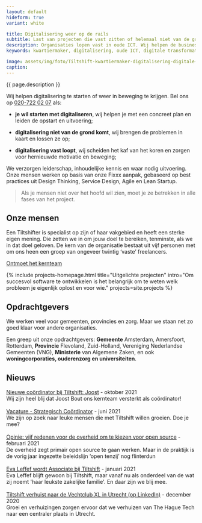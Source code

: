 ```yaml
---
layout: default
hideform: true
variant: white

title: Digitalisering weer op de rails
subtitle: Last van projecten die vast zitten of helemaal niet van de grond komen? Klaar met oude ICT? Wij lossen het op!
description: Organisaties lopen vast in oude ICT. Wij helpen de business hier uit te komen. We lopen mee met de uitvoerenden en ontwerpen samen met hen de benodigde vernieuwing. Zo zorgen we snel voor concreet resultaat én pragmatische innovatie.
keywords: kwartiermaker, digitalisering, oude ICT, digitale transformatie, probleemgedreven innovatie, software design thinking, human centered design, service design, lean startup, lean ux, agile development, xp, scrum, labs, apps, projecten, advies, consultancy, overheid, overheden, publieke sector, mens centraal, common ground, open source, creative commons, creative thinking, open collaboration, Fixxx, Push

image: assets/img/foto/Tiltshift-kwartiermaker-digitalisering-digitale-transformatie-probleemgedreven-innovatie.jpg
caption:
---
```


{{ page.description }}

Wij helpen digitalisering te starten of weer in beweging te krijgen. Bel ons op <a href="tel:+31207220207">020-722 02 07</a> als:

- **je wil starten met digitaliseren**, wij helpen je met een concreet plan en leiden de opstart en uitvoering;

- **digitalisering niet van de grond komt**, wij brengen de problemen in kaart en lossen ze op;

- **digitalisering vast loopt**, wij scheiden het kaf van het koren en zorgen voor hernieuwde motivatie en beweging;

We verzorgen leiderschap, inhoudelijke kennis en waar nodig uitvoering. Onze mensen werken op basis van onze Fixxx aanpak, gebaseerd op best practices uit Design Thinking, Service Design, Agile en Lean Startup.

> Als je mensen niet over het hoofd wil zien, moet je ze betrekken in alle fases van het project.

## Onze mensen
Een Tiltshifter is specialist op zijn of haar vakgebied en heeft een sterke eigen mening. Die zetten we in om jouw doel te bereiken, tenminste, als we in dat doel geloven. De kern van de organisatie bestaat uit vijf personen met om ons heen een groep van ongeveer twintig ‘vaste’ freelancers.


[Ontmoet het kernteam](/mensen/)


{% include projects-homepage.html title="Uitgelichte projecten" intro="Om succesvol software te ontwikkelen is het belangrijk om te weten welk probleem je eigenlijk oplost en voor wie." projects=site.projects %}

## Opdrachtgevers
We werken veel voor gemeenten, provincies en zorg. Maar we staan net zo goed klaar voor andere organisaties.

Een greep uit onze opdrachtgevers: 
**Gemeente** Amsterdam, Amersfoort, Rotterdam, **Provincie** Flevoland, Zuid-Holland, Vereniging Nederlandse Gemeenten (VNG), **Ministerie** van Algemene Zaken, en ook **woningcorporaties, ouderenzorg en universiteiten**.

## Nieuws

[Nieuwe coördinator bij Tiltshift: Joost](/2021/10/04/Nieuwe-coordinator-bij-Tiltshift-Joost.html) - oktober 2021<br>Wij zijn heel blij dat Joost Bout ons kernteam versterkt als coördinator!
<br><br>
[Vacature - Strategisch Coördinator](/2021/06/30/Vacature-Strategisch-Coordinator.html) - juni 2021<br>We zijn op zoek naar leuke mensen die met Tiltshift willen groeien. Doe je mee?
<br><br>
[Opinie: vijf redenen voor de overheid om te kiezen voor open source](https://www.tiltshift.nl/2021/02/08/Vijf-redenen-voor-de-overheid-om-te-kiezen-voor-open-source.html) - februari 2021<br>De overheid zegt primair open source te gaan werken. Maar in de praktijk is de vorig jaar ingezette beleidslijn ‘open tenzij’ nog flinterdun
<br><br>
[Eva Leffef wordt Associate bij Tiltshift](https://www.tiltshift.nl/2021/01/25/Eva-Leffef-Onderdeel-Van-Tiltshift.html) - januari 2021<br>Eva Leffef blijft gewoon bij Tiltshift, maar vanaf nu als onderdeel van de wat zij noemt 'haar leukste zakelijke familie'. En daar zijn we blij mee.
<br><br>
[Tiltshift verhuist naar de Vechtclub XL in Utrecht (op LinkedIn)](https://www.linkedin.com/feed/update/urn:li:activity:6746708254681890816) - december 2020<br>Groei en verhuizingen zorgen ervoor dat we verhuizen van The Hague Tech naar een centraler plaats in Utrecht.
